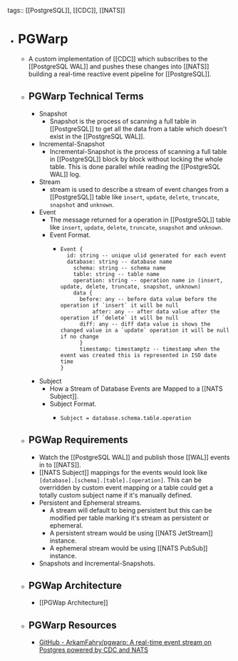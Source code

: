 tags:: [[PostgreSQL]], [[CDC]], [[NATS]]

- # PGWarp
	- A custom implementation of [[CDC]] which subscribes to the [[PostgreSQL WAL]] and pushes these changes into [[NATS]] building a real-time reactive event pipeline for [[PostgreSQL]].
	- ## PGWarp Technical Terms
		- Snapshot
			- Snapshot is the process of scanning a full table in [[PostgreSQL]] to get all the data from a table which doesn't exist in the [[PostgreSQL WAL]].
		- Incremental-Snapshot
			- Incremental-Snapshot is the process of scanning a full table in [[PostgreSQL]] block by block without locking the whole table. This is done parallel while reading the [[PostgreSQL WAL]] log.
		- Stream
			- stream is used to describe a stream of event changes from a [[PostgreSQL]] table like `insert`, `update`, `delete`, `truncate`, `snapshot` and `unknown`.
		- Event
			- The message returned for a operation in [[PostgreSQL]] table like `insert`, `update`, `delete`, `truncate`, `snapshot` and `unknown`.
			- Event Format.
				- ```pseudo
				  Event {
				  	id: string -- unique ulid generated for each event
				  	database: string -- database name
				      schema: string -- schema name
				      table: string -- table name
				      operation: string -- operation name in (insert, update, delete, truncate, snapshot, unknown)
				      data {
				      	before: any -- before data value before the operation if `insert` it will be null
				    		after: any -- after data value after the operation if `delete` it will be null
				      	diff: any -- diff data value is shows the changed value in a `update` operation it will be null if no change
				    	}
				    	timestamp: timestamptz -- timestamp when the event was created this is represented in ISO date time 
				  }
				  ```
		- Subject
			- How a Stream of Database Events are Mapped to a [[NATS Subject]].
			- Subject Format.
				- ```pseudo
				  Subject = database.schema.table.operation
				  ```
	- ## PGWap Requirements
		- Watch the [[PostgreSQL WAL]] and publish those [[WAL]] events in to [[NATS]].
		- [[NATS Subject]] mappings for the events would look like `[database].[schema].[table].[operation]`. This can be overridden by custom event mapping or a table could get a totally custom subject name if it's manually defined.
		- Persistent and Ephemeral streams.
			- A stream will default to being persistent but this can be modified per table marking it's  stream as persistent or ephemeral.
			- A persistent stream would be using [[NATS JetStream]] instance.
			- A ephemeral stream would be using [[NATS PubSub]] instance.
		- Snapshots and Incremental-Snapshots.
	- ## PGWap Architecture
		- [[PGWap Architecture]]
	- ## PGWarp Resources
		- [GitHub - ArkamFahry/pgwarp: A real-time event stream on Postgres powered by CDC and NATS](https://github.com/ArkamFahry/pgwarp)